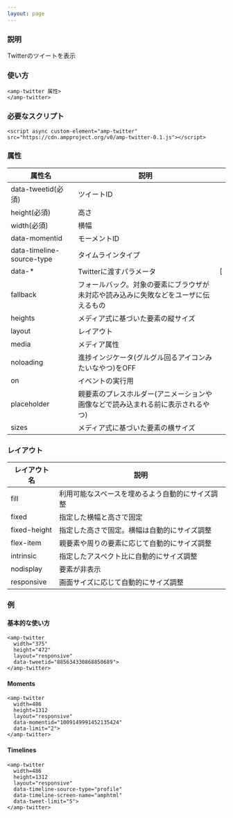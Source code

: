 ```yaml
---
layout: page
---
```


### 説明

Twitterのツイートを表示

### 使い方

    <amp-twitter 属性>
    </amp-twitter>

### 必要なスクリプト

    <script async custom-element="amp-twitter" src="https://cdn.ampproject.org/v0/amp-twitter-0.1.js"></script>

### 属性

| 属性名                    | 説明                                                   |   |
|---------------------------|--------------------------------------------------------|---|
| data-tweetid(必須)        | ツイートID                                                 |   |
| height(必須)              | 高さ                                                    |   |
| width(必須)               | 横幅                                                   |   |
| data-momentid             | モーメントID                                                |   |
| data-timeline-source-type | タイムラインタイプ                                              |   |
| data-\*                   | Twitterに渡すパラメータ                                       | [ |
| fallback                  | フォールバック。対象の要素にブラウザが未対応や読み込みに失敗などをユーザに伝えるもの |   |
| heights                   | メディア式に基づいた要素の縦サイズ                                 |   |
| layout                    | レイアウト                                                  |   |
| media                     | メディア属性                                               |   |
| noloading                 | 進捗インジケータ(グルグル回るアイコンみたいなやつ)をOFF                      |   |
| on                        | イベントの実行用                                            |   |
| placeholder               | 親要素のプレスホルダー(アニメーションや画像などで読み込まれる前に表示されるやつ)    |   |
| sizes                     | メディア式に基づいた要素の横サイズ                                 |   |

### レイアウト

| レイアウト名      | 説明                               |
|--------------|----------------------------------|
| fill         | 利用可能なスペースを埋めるよう自動的にサイズ調整 |
| fixed        | 指定した横幅と高さで固定                |
| fixed-height | 指定した高さで固定。横幅は自動的にサイズ調整 |
| flex-item    | 親要素や周りの要素に応じて自動的にサイズ調整 |
| intrinsic    | 指定したアスペクト比に自動的にサイズ調整       |
| nodisplay    | 要素が非表示                        |
| responsive   | 画面サイズに応じて自動的にサイズ調整         |

### 例

#### 基本的な使い方

    <amp-twitter
      width="375"
      height="472"
      layout="responsive"
      data-tweetid="885634330868850689">
    </amp-twitter>

#### Moments

    <amp-twitter
      width=486
      height=1312
      layout="responsive"
      data-momentid="1009149991452135424"
      data-limit="2">
    </amp-twitter>

#### Timelines

    <amp-twitter
      width=486
      height=1312
      layout="responsive"
      data-timeline-source-type="profile"
      data-timeline-screen-name="amphtml"
      data-tweet-limit="5">
    </amp-twitter>
